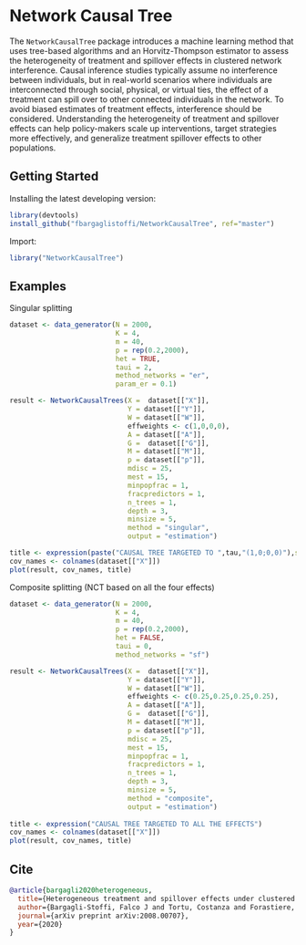 # Network Causal Tree

The `NetworkCausalTree` package introduces a machine learning method that uses tree-based algorithms and an Horvitz-Thompson estimator to assess the heterogeneity of treatment and spillover effects in clustered network interference. Causal inference studies typically assume no interference between individuals, but in real-world scenarios where individuals are interconnected through social, physical, or virtual ties, the effect of a treatment can spill over to other connected individuals in the network. To avoid biased estimates of treatment effects, interference should be considered. Understanding the heterogeneity of treatment and spillover effects can help policy-makers scale up interventions, target strategies more effectively, and generalize treatment spillover effects to other populations.

## Getting Started

Installing the latest developing version: 

```r
library(devtools)
install_github("fbargaglistoffi/NetworkCausalTree", ref="master")
```

Import:

```r
library("NetworkCausalTree")
```

## Examples

Singular splitting
```r
dataset <- data_generator(N = 2000, 
                          K = 4,
                          m = 40, 
                          p = rep(0.2,2000), 
                          het = TRUE, 
                          taui = 2, 
                          method_networks = "er", 
                          param_er = 0.1)

result <- NetworkCausalTrees(X =  dataset[["X"]],
                             Y = dataset[["Y"]],
                             W = dataset[["W"]],
                             effweights <- c(1,0,0,0), 
                             A = dataset[["A"]],
                             G =  dataset[["G"]], 
                             M = dataset[["M"]],
                             p = dataset[["p"]], 
                             mdisc = 25, 
                             mest = 15,  
                             minpopfrac = 1, 
                             fracpredictors = 1, 
                             n_trees = 1,
                             depth = 3,
                             minsize = 5, 
                             method = "singular",
                             output = "estimation")

title <- expression(paste("CAUSAL TREE TARGETED TO ",tau,"(1,0;0,0)"),sep="")
cov_names <- colnames(dataset[["X"]])
plot(result, cov_names, title)
```

Composite splitting (NCT based on all the four effects)
```r
dataset <- data_generator(N = 2000, 
                          K = 4,
                          m = 40, 
                          p = rep(0.2,2000), 
                          het = FALSE, 
                          taui = 0, 
                          method_networks = "sf")

result <- NetworkCausalTrees(X =  dataset[["X"]],
                             Y = dataset[["Y"]],
                             W = dataset[["W"]],
                             effweights <- c(0.25,0.25,0.25,0.25), 
                             A = dataset[["A"]],
                             G =  dataset[["G"]], 
                             M = dataset[["M"]],
                             p = dataset[["p"]], 
                             mdisc = 25, 
                             mest = 15,  
                             minpopfrac = 1,
                             fracpredictors = 1, 
                             n_trees = 1, 
                             depth = 3,
                             minsize = 5, 
                             method = "composite",
                             output = "estimation")
                          
title <- expression("CAUSAL TREE TARGETED TO ALL THE EFFECTS")
cov_names <- colnames(dataset[["X"]])
plot(result, cov_names, title)
```


## Cite

```bibtex
@article{bargagli2020heterogeneous,
  title={Heterogeneous treatment and spillover effects under clustered network interference},
  author={Bargagli-Stoffi, Falco J and Tortu, Costanza and Forastiere, Laura},
  journal={arXiv preprint arXiv:2008.00707},
  year={2020}
}
```
